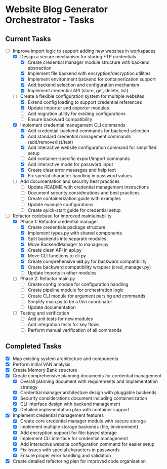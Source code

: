 # Website Blog Generator Orchestrator - Tasks

## Current Tasks

- [ ] Improve import logic to support adding new websites in workspaces
  - [x] Design a secure mechanism for storing FTP credentials
    - [x] Create credential manager module structure with backend abstraction
    - [x] Implement file backend with encryption/decryption utilities
    - [x] Implement environment backend for containerization support
    - [x] Add backend selection and configuration mechanism
    - [x] Implement credential API (store, get, delete, list)
  - [ ] Create a flexible configuration system for multiple websites
    - [x] Extend config loading to support credential references
    - [x] Update importer and exporter modules
    - [ ] Add migration utility for existing configurations
    - [ ] Ensure backward compatibility
  - [x] Implement credential management CLI commands
    - [x] Add credential-backend commands for backend selection
    - [x] Add standard credential management commands (add/remove/list/test)
    - [x] Add interactive website configuration command for simplified setup
    - [ ] Add container-specific export/import commands
    - [x] Add interactive mode for password input
    - [x] Create clear error messages and help text
    - [x] Fix special character handling in password values
  - [ ] Add documentation and security best practices
    - [ ] Update README with credential management instructions
    - [ ] Document security considerations and best practices
    - [ ] Create containerization guide with examples
    - [ ] Update example configurations
    - [ ] Create quick-start guide for credential setup

- [ ] Refactor codebase for improved maintainability
  - [x] Phase 1: Refactor credential manager
    - [x] Create credentials package structure
    - [x] Implement types.py with shared components
    - [x] Split backends into separate modules
    - [x] Move BackendManager to manager.py
    - [x] Create clean API in api.py
    - [x] Move CLI functions to cli.py
    - [x] Create comprehensive __init__.py for backward compatibility
    - [x] Create backward compatibility wrapper (cred_manager.py)
    - [ ] Update imports in other modules
  - [ ] Phase 2: Refactor main.py
    - [ ] Create config module for configuration handling
    - [ ] Create pipeline module for orchestration logic
    - [ ] Create CLI module for argument parsing and commands
    - [ ] Simplify main.py to be a thin coordinator
    - [ ] Update documentation
  - [ ] Testing and verification
    - [ ] Add unit tests for new modules
    - [ ] Add integration tests for key flows
    - [ ] Perform manual verification of all commands

## Completed Tasks

- [x] Map existing system architecture and components
- [x] Perform initial VAN analysis
- [x] Create Memory Bank structure 
- [x] Create comprehensive planning documents for credential management
  - [x] Overall planning document with requirements and implementation strategy
  - [x] Credential manager architecture design with pluggable backends
  - [x] Security considerations document including containerization
  - [x] CLI interface design with backend management
  - [x] Detailed implementation plan with container support 
- [x] Implement credential management features
  - [x] Create core credential manager module with secure storage
  - [x] Implement multiple storage backends (file, environment)
  - [x] Add encryption support for file-based storage
  - [x] Implement CLI interface for credential management
  - [x] Add interactive website configuration command for easier setup
  - [x] Fix issues with special characters in passwords
  - [x] Ensure proper error handling and validation
- [x] Create detailed refactoring plan for improved code organization 